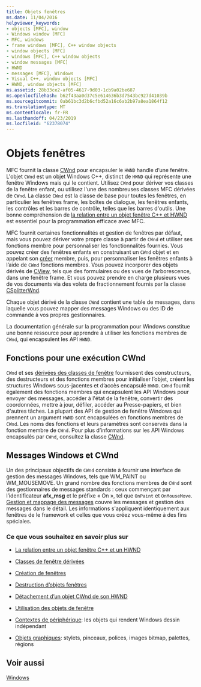 ```yaml
---
title: Objets fenêtres
ms.date: 11/04/2016
helpviewer_keywords:
- objects [MFC], window
- Windows window [MFC]
- MFC, windows
- frame windows [MFC], C++ window objects
- window objects [MFC]
- windows [MFC], C++ window objects
- window messages [MFC]
- HWND
- messages [MFC], Windows
- Visual C++, window objects [MFC]
- HWND, window objects [MFC]
ms.assetid: 28b33ce2-af05-4617-9d03-1cb9a02be687
ms.openlocfilehash: b62f43aa0d37c5e614636b3d7543bc927d41039b
ms.sourcegitcommit: 0ab61bc3d2b6cfbd52a16c6ab2b97a8ea1864f12
ms.translationtype: MT
ms.contentlocale: fr-FR
ms.lasthandoff: 04/23/2019
ms.locfileid: "62378074"
---
```

# <a name="window-objects"></a>Objets fenêtres

MFC fournit la classe [CWnd](../mfc/reference/cwnd-class.md) pour encapsuler le `HWND` handle d’une fenêtre. L'objet `CWnd` est un objet Windows C++, distinct de `HWND` qui représente une fenêtre Windows mais qui le contient. Utilisez `CWnd` pour dériver vos classes de la fenêtre enfant, ou utilisez l'une des nombreuses classes MFC dérivées de `CWnd`. La classe `CWnd` est la classe de base pour toutes les fenêtres, en particulier les fenêtres frame, les boîtes de dialogue, les fenêtres enfants, les contrôles et les barres de contrôle, telles que les barres d'outils. Une bonne compréhension de [la relation entre un objet fenêtre C++ et HWND](../mfc/relationship-between-a-cpp-window-object-and-an-hwnd.md) est essentiel pour la programmation efficace avec MFC.

MFC fournit certaines fonctionnalités et gestion de fenêtres par défaut, mais vous pouvez dériver votre propre classe à partir de `CWnd` et utiliser ses fonctions membre pour personnaliser les fonctionnalités fournies. Vous pouvez créer des fenêtres enfants en construisant un `CWnd` objet et en appelant son [créer](../mfc/reference/cwnd-class.md#create) membre, puis, pour personnaliser les fenêtres enfants à l’aide de `CWnd` fonctions membres. Vous pouvez incorporer des objets dérivés de [CView](../mfc/reference/cview-class.md), tels que des formulaires ou des vues de l’arborescence, dans une fenêtre frame. Et vous pouvez prendre en charge plusieurs vues de vos documents via des volets de fractionnement fournis par la classe [CSplitterWnd](../mfc/reference/csplitterwnd-class.md).

Chaque objet dérivé de la classe `CWnd` contient une table de messages, dans laquelle vous pouvez mapper des messages Windows ou des ID de commande à vos propres gestionnaires.

La documentation générale sur la programmation pour Windows constitue une bonne ressource pour apprendre à utiliser les fonctions membres de `CWnd`, qui encapsulent les API `HWND`.

## <a name="functions-for-operating-on-a-cwnd"></a>Fonctions pour une exécution CWnd

`CWnd` et ses [dérivées des classes de fenêtre](../mfc/derived-window-classes.md) fournissent des constructeurs, des destructeurs et des fonctions membres pour initialiser l’objet, créent les structures Windows sous-jacentes et d’accès encapsulé `HWND`. `CWnd` fournit également des fonctions membres qui encapsulent les API Windows pour envoyer des messages, accéder à l'état de la fenêtre, convertir des coordonnées, mettre à jour, défiler, accéder au Presse-papiers, et bien d'autres tâches. La plupart des API de gestion de fenêtre Windows qui prennent un argument `HWND` sont encapsulées en fonctions membres de `CWnd`. Les noms des fonctions et leurs paramètres sont conservés dans la fonction membre de `CWnd`. Pour plus d’informations sur les API Windows encapsulés par `CWnd`, consultez la classe [CWnd](../mfc/reference/cwnd-class.md).

## <a name="cwnd-and-windows-messages"></a>Messages Windows et CWnd

Un des principaux objectifs de `CWnd` consiste à fournir une interface de gestion des messages Windows, tels que WM_PAINT ou WM_MOUSEMOVE. Un grand nombre des fonctions membres de `CWnd` sont des gestionnaires de messages standards : ceux commençant par l’identificateur **afx_msg** et le préfixe « On », tel que `OnPaint` et `OnMouseMove`. [Gestion et mappage des messages](../mfc/message-handling-and-mapping.md) couvre les messages et gestion des messages dans le détail. Les informations s'appliquent identiquement aux fenêtres de le framework et celles que vous créez vous-même à des fins spéciales.

### <a name="what-do-you-want-to-know-more-about"></a>Ce que vous souhaitez en savoir plus sur

- [La relation entre un objet fenêtre C++ et un HWND](../mfc/relationship-between-a-cpp-window-object-and-an-hwnd.md)

- [Classes de fenêtre dérivées](../mfc/derived-window-classes.md)

- [Création de fenêtres](../mfc/creating-windows.md)

- [Destruction d’objets fenêtres](../mfc/destroying-window-objects.md)

- [Détachement d’un objet CWnd de son HWND](../mfc/detaching-a-cwnd-from-its-hwnd.md)

- [Utilisation des objets de fenêtre](../mfc/working-with-window-objects.md)

- [Contextes de périphérique](../mfc/device-contexts.md): les objets qui rendent Windows dessin indépendant

- [Objets graphiques](../mfc/graphic-objects.md): stylets, pinceaux, polices, images bitmap, palettes, régions

## <a name="see-also"></a>Voir aussi

[Windows](../mfc/windows.md)
